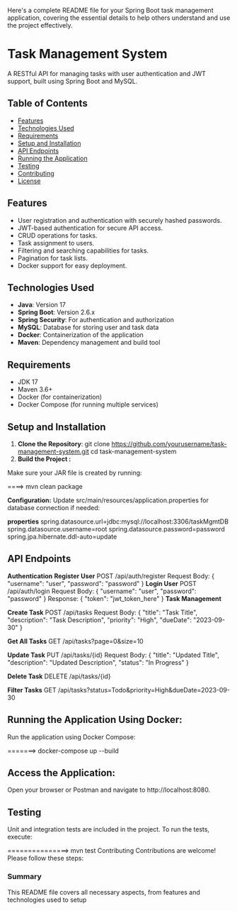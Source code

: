 Here's a complete README file for your Spring Boot task management application, covering the essential details to help others understand and use the project effectively.

# Task Management System

A RESTful API for managing tasks with user authentication and JWT support, built using Spring Boot and MySQL.

## Table of Contents

- [Features](#features)
- [Technologies Used](#technologies-used)
- [Requirements](#requirements)
- [Setup and Installation](#setup-and-installation)
- [API Endpoints](#api-endpoints)
- [Running the Application](#running-the-application)
- [Testing](#testing)
- [Contributing](#contributing)
- [License](#license)

## Features

- User registration and authentication with securely hashed passwords.
- JWT-based authentication for secure API access.
- CRUD operations for tasks.
- Task assignment to users.
- Filtering and searching capabilities for tasks.
- Pagination for task lists.
- Docker support for easy deployment.

## Technologies Used

- **Java**: Version 17
- **Spring Boot**: Version 2.6.x
- **Spring Security**: For authentication and authorization
- **MySQL**: Database for storing user and task data
- **Docker**: Containerization of the application
- **Maven**: Dependency management and build tool

## Requirements

- JDK 17
- Maven 3.6+
- Docker (for containerization)
- Docker Compose (for running multiple services)

## Setup and Installation

1. **Clone the Repository**:
   git clone https://github.com/yourusername/task-management-system.git
   cd task-management-system
2. **Build the Project :**

Make sure your JAR file is created by running:

====> mvn clean package

**Configuration:**
Update src/main/resources/application.properties for database connection if needed:

**properties**
spring.datasource.url=jdbc:mysql://localhost:3306/taskMgmtDB
spring.datasource.username=root
spring.datasource.password=password
spring.jpa.hibernate.ddl-auto=update

## API Endpoints

**Authentication**
  **Register User**
  POST /api/auth/register
  Request Body: { "username": "user", "password": "password" }
  **Login User**
  POST /api/auth/login
  Request Body: { "username": "user", "password": "password" }
  Response: { "token": "jwt_token_here" }
**Task Management**

  **Create Task**
  POST /api/tasks
  Request Body: { "title": "Task Title", "description": "Task Description", "priority": "High", "dueDate": "2023-09-30" }
  
  **Get All Tasks**
  GET /api/tasks?page=0&size=10

**Update Task**
PUT /api/tasks/{id}
Request Body: { "title": "Updated Title", "description": "Updated Description", "status": "In Progress" }

**Delete Task**
DELETE /api/tasks/{id}

**Filter Tasks**
GET /api/tasks?status=Todo&priority=High&dueDate=2023-09-30

## Running the Application Using Docker:

Run the application using Docker Compose:

=======> docker-compose up --build 

## Access the Application:

Open your browser or Postman and navigate to http://localhost:8080.

## Testing
Unit and integration tests are included in the project. To run the tests, execute:

===============> mvn test
Contributing
Contributions are welcome! Please follow these steps:


### Summary

This README file covers all necessary aspects, from features and technologies used to setup
